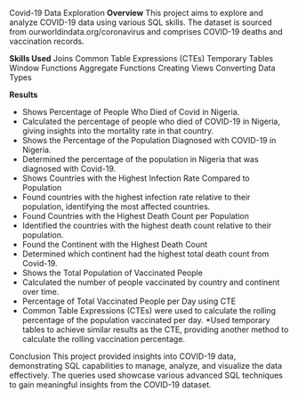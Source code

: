 Covid-19 Data Exploration
**Overview**
This project aims to explore and analyze COVID-19 data using various SQL skills. The dataset is sourced from ourworldindata.org/coronavirus and comprises COVID-19 deaths and vaccination records.

**Skills Used**
Joins
Common Table Expressions (CTEs)
Temporary Tables
Window Functions
Aggregate Functions
Creating Views
Converting Data Types

**Results**
* Shows Percentage of People Who Died of Covid in Nigeria.
* Calculated the percentage of people who died of COVID-19 in Nigeria, giving insights into the mortality rate in that country.
* Shows the Percentage of the Population Diagnosed with COVID-19 in Nigeria.
* Determined the percentage of the population in Nigeria that was diagnosed with Covid-19.
* Shows Countries with the Highest Infection Rate Compared to Population
* Found countries with the highest infection rate relative to their population, identifying the most affected countries.
* Found Countries with the Highest Death Count per Population
* Identified the countries with the highest death count relative to their population.
* Found the Continent with the Highest Death Count
* Determined which continent had the highest total death count from Covid-19.
* Shows the Total Population of Vaccinated People
* Calculated the number of people vaccinated by country and continent over time.
* Percentage of Total Vaccinated People per Day using CTE
* Common Table Expressions (CTEs) were used to calculate the rolling percentage of the population vaccinated per day.
*Used temporary tables to achieve similar results as the CTE, providing another method to calculate the rolling vaccination percentage.


Conclusion
This project provided insights into COVID-19 data, demonstrating SQL capabilities to manage, analyze, and visualize the data effectively. The queries used showcase various advanced SQL techniques to gain meaningful insights from the COVID-19 dataset.
